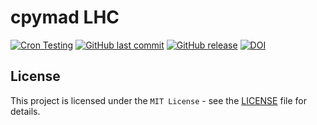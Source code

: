 # cpymad LHC

[![Cron Testing](https://github.com/JoschD/cpymad_lhc/workflows/Cron%20Testing/badge.svg)](https://github.com/JoschD/cpymad_lhc/actions?query=workflow%3A%22Cron+Testing%22)
[![GitHub last commit](https://img.shields.io/github/last-commit/JoschD/cpymad_lhc.svg?style=popout)](https://github.com/JoschD/cpymad_lhc/)
[![GitHub release](https://img.shields.io/github/release/JoschD/cpymad_lhc.svg?style=popout)](https://github.com/JoschD/cpymad_lhc/)
[![DOI](https://zenodo.org/badge/DOI/10.5281/zenodo.5070986.svg)](https://doi.org/10.5281/zenodo.5070986)

## License

This project is licensed under the `MIT License` - see the [LICENSE](LICENSE) file for details.